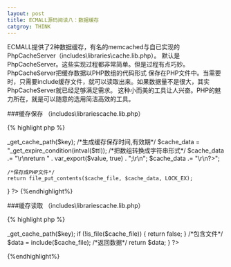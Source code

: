 ```yaml
---
layout: post
title: ECMALL源码阅读八：数据缓存
catgroy: THINK
---
```


ECMALL提供了2种数据缓存，有名的memcached与自已实现的PhpCacheServer（includes\libraries\cache.lib.php）。
默认是PhpCacheServer。这些实现过程都非常简单。但是过程有点巧妙。PhpCacheServer把缓存数据以PHP数组的代码形式
保存在PHP文件中。当需要时，只需要include缓存文件，就可以读取出来。如果数据量不是很大，其实PhpCacheServer就已经足够满足需求。
这种小而美的工具让人兴奋。PHP的魅力所在，就是可以随意的选用简洁高效的工具。

###缓存保存 （includes\librariescache.lib.php）

{% highlight php %}
<?php
function set($key, $value, $ttl = 0)
{
	if (!$key)
	{
		return false;
	}
	/*根据key生成文件名*/
	$cache_file = $this->_get_cache_path($key);
	/*生成缓存保存时间,有效期*/
	$cache_data = "<?php\r\n/**\r\n *  
	@Created By ECMall PhpCacheServer\r\n *  @Time:" 
	. date('Y-m-d H:i:s') . "\r\n */";
	$cache_data .= $this->_get_expire_condition(intval($ttl));
	/*把数组转换成字符串形式*/
	$cache_data .= "\r\nreturn " . var_export($value, true) .  ";\r\n";
	$cache_data .= "\r\n?>";
    /*保存成PHP文件*/
	return file_put_contents($cache_file, $cache_data, LOCK_EX);
}
?>
{%endhighlight%}

###缓存读取 （includes\librariescache.lib.php）

{% highlight php %}
<?php
/*引用传递，避免浪费内存*/
function &get($key)
{
	/*根据key获取文件路径*/
	$cache_file = $this->_get_cache_path($key);
	if (!is_file($cache_file))
	{
		return false;
	}
	/*包含文件*/
	$data = include($cache_file);
    /*返回数据*/
	return $data;
}
?>
{%endhighlight%}
